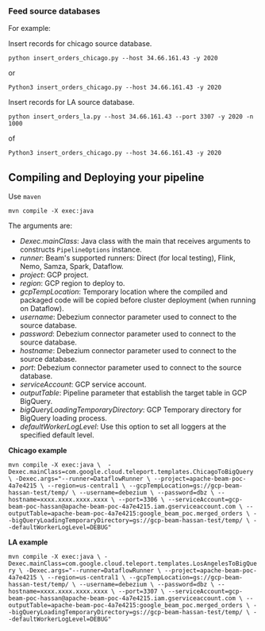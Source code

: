 ### Feed source databases

For example:

Insert records for chicago source database.

``python insert_orders_chicago.py --host 34.66.161.43 -y 2020``

or 

``Python3 insert_orders_chicago.py --host 34.66.161.43 -y 2020``

Insert records for LA source database.

``python insert_orders_la.py --host 34.66.161.43 --port 3307 -y 2020 -n 1000``

of 

``Python3 insert_orders_chicago.py --host 34.66.161.43 -y 2020``

## Compiling and Deploying your pipeline

Use `maven`

``mvn compile -X exec:java``

The arguments are:
* *Dexec.mainClass*: Java class with the main that receives arguments to constructs `PipelineOptions` instance.
* *runner*: Beam's supported runners: Direct (for local testing), Flink, Nemo, Samza, Spark, Dataflow.
* *project*: GCP project.
* *region*: GCP region to deploy to.
* *gcpTempLocation*: Temporary location where the compiled and packaged code will be copied before cluster deployment (when running on Dataflow).
* *username*: Debezium connector parameter used to connect to the source database.
* *password*: Debezium connector parameter used to connect to the source database.
* *hostname*: Debezium connector parameter used to connect to the source database.
* *port*: Debezium connector parameter used to connect to the source database.
* *serviceAccount*: GCP service account.
* *outputTable*: Pipeline parameter that establish the target table in GCP BigQuery.
* *bigQueryLoadingTemporaryDirectory*: GCP Temporary directory for BigQuery loading process.
* *defaultWorkerLogLevel*: Use this option to set all loggers at the specified default level.


**Chicago example**

``
mvn compile -X exec:java \ 
 -Dexec.mainClass=com.google.cloud.teleport.templates.ChicagoToBigQuery \
 -Dexec.args="--runner=DataflowRunner \
    --project=apache-beam-poc-4a7e4215 \
    --region=us-central1 \
    --gcpTempLocation=gs://gcp-beam-hassan-test/temp/ \
    --username=debezium \
    --password=dbz \
    --hostname=xxxx.xxxx.xxxx.xxxx \
    --port=3306 \
    --serviceAccount=gcp-beam-poc-hassan@apache-beam-poc-4a7e4215.iam.gserviceaccount.com \
    --outputTable=apache-beam-poc-4a7e4215:google_beam_poc.merged_orders \
    --bigQueryLoadingTemporaryDirectory=gs://gcp-beam-hassan-test/temp/ \
    --defaultWorkerLogLevel=DEBUG"
``

**LA example**

``
mvn compile -X exec:java \
 -Dexec.mainClass=com.google.cloud.teleport.templates.LosAngelesToBigQuery \
 -Dexec.args="--runner=DataflowRunner \
    --project=apache-beam-poc-4a7e4215 \
    --region=us-central1 \
    --gcpTempLocation=gs://gcp-beam-hassan-test/temp/ \
    --username=debezium \
    --password=dbz \
    --hostname=xxxx.xxxx.xxxx.xxxx \
    --port=3307 \
    --serviceAccount=gcp-beam-poc-hassan@apache-beam-poc-4a7e4215.iam.gserviceaccount.com \
    --outputTable=apache-beam-poc-4a7e4215:google_beam_poc.merged_orders \
    --bigQueryLoadingTemporaryDirectory=gs://gcp-beam-hassan-test/temp/ \
    --defaultWorkerLogLevel=DEBUG"
``